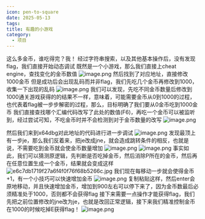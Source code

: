 ```yaml
---
icon: pen-to-square
date: 2025-05-13
tags: 
title: 有趣的小游戏
category:
  - 项目
---
```

这么多金币，谁吃得完？我！
经过字符串搜索，以及其他基本操作后，没有发现flag，我们直接开始动态调试
既然是一个小游戏，那么我们直接上cheat engine，查找变化的金币数值
![image.png](https://cdn.jsdelivr.net/gh/fakeppa/blog-img/20250513214814.png)
然后找到了对应地址，直接修改1000金币
但是成功后会出现乱码而并非flag，我们先吃几个金币再修改到1000，收集一下出现的乱码
![image.png](https://cdn.jsdelivr.net/gh/fakeppa/blog-img/20250513215011.png)
我们可以发现，先吃不同金币数量后修改到1000通关游戏获得的的结果不一样，意味着，可能需要金币从0到1000的过程，也代表着flag被一步步解密的过程，那么，目标明确了我们要从0金币吃到1000金币
我们直接查找哪个汇编代码改写了此处的数值(F6)，再吃一个金币可以被监听到，经过尝试可知，不吃金币时并不会检测到对于金币数量的改写
![image.png](https://cdn.jsdelivr.net/gh/fakeppa/blog-img/20250513215318.png)

然后我们来到x64dbg对此地址的代码进行进一步调试
![image.png](https://cdn.jsdelivr.net/gh/fakeppa/blog-img/20250513221454.png)
发现最顶上有一步je，那么我们反着来，把je改成jne，就会造成跳转条件的相反，也就是说，不需要吃到金币就会使金币数量增加
![image.png](https://cdn.jsdelivr.net/gh/fakeppa/blog-img/20250513222915.png)
![image.png](https://cdn.jsdelivr.net/gh/fakeppa/blog-img/20250513222318.png)
事实如此，我们可以猜测原逻辑，先判断是否吃掉金币，然后消除P所在的金币，然后再在任意位置生成一个金币，结果就会变成这样
![e6c7db1719f27a6f4f0f76f68b5266c.jpg](https://cdn.jsdelivr.net/gh/fakeppa/blog-img/e6c7db1719f27a6f4f0f76f68b5266c.jpg)
我们现在每移动一步就会使得金币+1，有一个小技巧可以快速增加金币
![image.png](https://cdn.jsdelivr.net/gh/fakeppa/blog-img/20250513222437.png)
复制粘贴这样，然后enter会原地移动，并且快速增加金币，增加到900左右可以停下来了，因为金币数最后必须精准处于1000，否则都不会获得flag
接下来需要一点操作才能获得flag，我们先把之前位置修改的jne改为je，也就是改回正常逻辑，接下来我们精准控制金币在1000的时候吃掉E获得flag！
![image.png](https://cdn.jsdelivr.net/gh/fakeppa/blog-img/20250513222954.png)
